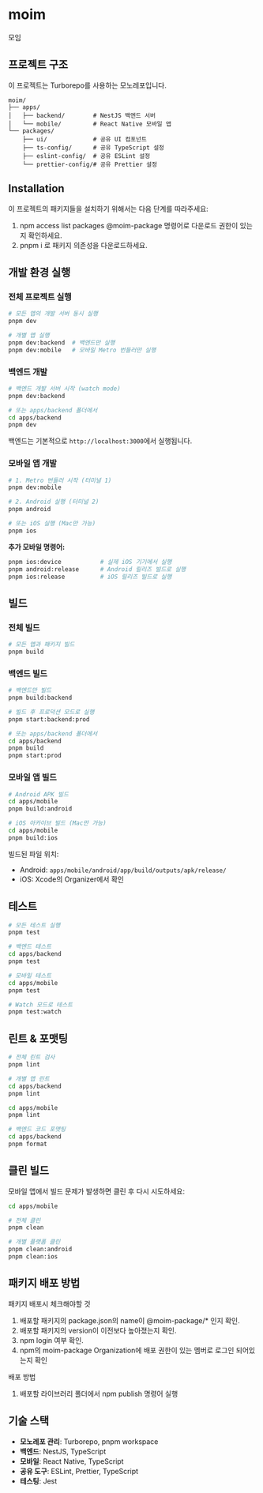 # moim
모임

## 프로젝트 구조

이 프로젝트는 Turborepo를 사용하는 모노레포입니다.

```
moim/
├── apps/
│   ├── backend/        # NestJS 백엔드 서버
│   └── mobile/         # React Native 모바일 앱
└── packages/
    ├── ui/             # 공유 UI 컴포넌트
    ├── ts-config/      # 공유 TypeScript 설정
    ├── eslint-config/  # 공유 ESLint 설정
    └── prettier-config/# 공유 Prettier 설정
```

## Installation

이 프로젝트의 패키지들을 설치하기 위해서는 다음 단계를 따라주세요:

1. npm access list packages @moim-package 명령어로 다운로드 권한이 있는지 확인하세요.
2. pnpm i 로 패키지 의존성을 다운로드하세요.

## 개발 환경 실행

### 전체 프로젝트 실행

```bash
# 모든 앱의 개발 서버 동시 실행
pnpm dev

# 개별 앱 실행
pnpm dev:backend  # 백엔드만 실행
pnpm dev:mobile   # 모바일 Metro 번들러만 실행
```

### 백엔드 개발

```bash
# 백엔드 개발 서버 시작 (watch mode)
pnpm dev:backend

# 또는 apps/backend 폴더에서
cd apps/backend
pnpm dev
```

백엔드는 기본적으로 `http://localhost:3000`에서 실행됩니다.

### 모바일 앱 개발

```bash
# 1. Metro 번들러 시작 (터미널 1)
pnpm dev:mobile

# 2. Android 실행 (터미널 2)
pnpm android

# 또는 iOS 실행 (Mac만 가능)
pnpm ios
```

**추가 모바일 명령어:**
```bash
pnpm ios:device           # 실제 iOS 기기에서 실행
pnpm android:release      # Android 릴리즈 빌드로 실행
pnpm ios:release          # iOS 릴리즈 빌드로 실행
```

## 빌드

### 전체 빌드

```bash
# 모든 앱과 패키지 빌드
pnpm build
```

### 백엔드 빌드

```bash
# 백엔드만 빌드
pnpm build:backend

# 빌드 후 프로덕션 모드로 실행
pnpm start:backend:prod

# 또는 apps/backend 폴더에서
cd apps/backend
pnpm build
pnpm start:prod
```

### 모바일 앱 빌드

```bash
# Android APK 빌드
cd apps/mobile
pnpm build:android

# iOS 아카이브 빌드 (Mac만 가능)
cd apps/mobile
pnpm build:ios
```

빌드된 파일 위치:
- Android: `apps/mobile/android/app/build/outputs/apk/release/`
- iOS: Xcode의 Organizer에서 확인

## 테스트

```bash
# 모든 테스트 실행
pnpm test

# 백엔드 테스트
cd apps/backend
pnpm test

# 모바일 테스트
cd apps/mobile
pnpm test

# Watch 모드로 테스트
pnpm test:watch
```

## 린트 & 포맷팅

```bash
# 전체 린트 검사
pnpm lint

# 개별 앱 린트
cd apps/backend
pnpm lint

cd apps/mobile
pnpm lint

# 백엔드 코드 포맷팅
cd apps/backend
pnpm format
```

## 클린 빌드

모바일 앱에서 빌드 문제가 발생하면 클린 후 다시 시도하세요:

```bash
cd apps/mobile

# 전체 클린
pnpm clean

# 개별 플랫폼 클린
pnpm clean:android
pnpm clean:ios
```

## 패키지 배포 방법

패키지 배포시 체크해야할 것
1. 배포할 패키지의 package.json의 name이 @moim-package/* 인지 확인.
2. 배포할 패키지의 version이 이전보다 높아졌는지 확인.
3. npm login 여부 확인.
4. npm의 moim-package Organization에 배포 권한이 있는 멤버로 로그인 되어있는지 확인

배포 방법
1. 배포할 라이브러리 폴더에서 npm publish 명령어 실행

## 기술 스택

- **모노레포 관리**: Turborepo, pnpm workspace
- **백엔드**: NestJS, TypeScript
- **모바일**: React Native, TypeScript
- **공유 도구**: ESLint, Prettier, TypeScript
- **테스팅**: Jest